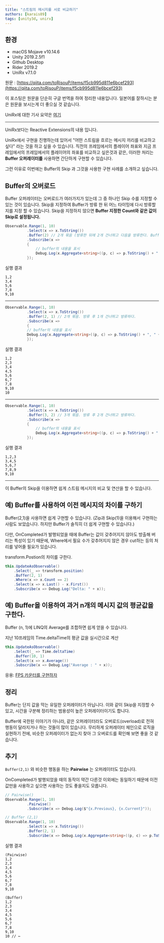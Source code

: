 ```yaml
---
title: "스트림의 메시지를 서로 비교하기"
authors: [karais89]
tags: [unity3d, unirx]
---
```


## 환경

- macOS Mojave v10.14.6
- Unity 2019.2.5f1
- Github Desktop
- Rider 2019.2
- UniRx v7.1.0

원문 : [https://qiita.com/toRisouP/items/f5cb995d811e6bcef293](https://qiita.com/toRisouP/items/f5cb995d811e6bcef293)

이 포스팅은 원문을 단순히 구글 번역을 하여 정리한 내용입니다. 일본어를 잘하시는 분은 원문을 보시는게 더 좋으실 것 같습니다. 

UniRx에 대한 기사 요약은 [여기](https://qiita.com/toRisouP/items/48b9fa25df64d3c6a392)

---

UniRx보다는 Reactive Extensions의 내용 입니다.

UniRx에서 구현을 진행하는데 있어서 "어떤 스트림을 흐르는 메시지 끼리를 비교하고 싶다" 라는 것을 하고 싶을 수 있습니다. 직전의 프레임에서의 플레이어 좌표와 지금 프레임에서의 프레임에서의 플레이어의 좌표를 비교하고 싶은것과 같은, 이러한 처리는 **Buffer 오퍼레이터를** 사용하면 간단하게 구현할 수 있습니다.

그런 이유로 이번에는 Buffer의 Skip 과 그것을 사용한 구현 사례를 소개하고 싶습니다.

## Buffer의 오버로드

Buffer 오퍼레이터는 오버로드가 여러가지가 있는데 그 중 하나인 Skip 수를 지정할 수 있는 것이 있습니다. Skip을 지정하여 Buffer가 방류 한 뒤 어느 타이밍에 다시 방류할지를 지정 할 수 있습니다. Skip을 지정하지 않으면 **Buffer 지정한 Count와 같은 값이 Skip로 설정됩니다.**

```cs
Observable.Range(1, 10)
          .Select(x => x.ToString())
          .Buffer(2) // 2개 묶음 (방류한 뒤에 2개 건너뛰고 다음을 방류한다. Buffer(2,2)와 동일)
          .Subscribe(x =>
          {
              // buffer의 내용을 표시
              Debug.Log(x.Aggregate<string>((p, c) => p.ToString() + ", " + c.ToString()));
          });
```

실행 결과

    1,2
    3,4
    5,6
    7,8
    9,10

---

```cs
Observable.Range(1, 10)
          .Select(x => x.ToString())
          .Buffer(2, 1) // 2개 묶음. 방류 후 1개 건너뛰고 방류하다.
          .Subscribe(x =>
          {
          // buffer의 내용을 표시
          Debug.Log(x.Aggregate<string>((p, c) => p.ToString() + ", " + c.ToString()));
          });
```

실행 결과

    1,2
    2,3
    3,4
    4,5
    5,6
    6,7
    7,8
    9,10
    10

---

```cs
Observable.Range(1, 10)
          .Select(x => x.ToString())
          .Buffer(3, 2) // 3개 묶음. 방류 후 2개 건너뛰고 방류하다.
          .Subscribe(x =>
          {
              // buffer의 내용을 표시
              Debug.Log(x.Aggregate<string>((p, c) => p.ToString() + ", " + c.ToString()));
          });
```

실행 결과

    1,2,3
    3,4,5
    5,6,7
    7,8,9
    9,10

---

이 Buffer의 Skip을 이용하면 쉽게 스트림 메시지의 비교 및 연산을 할 수 있습니다.

## 예) Buffer를 사용하여 이전 메시지의 차이를 구하기

Buffer(2,1)을 사용하면 쉽게 구현할 수 있습니다. (Zip과 Skip(1)을 이용해서 구현하는 사람도 보았습니다. 하지만 Buffer가 솔직히 더 쉽게 구현할 수 있습니다.)

다만, OnCompleted가 발행되었을 때에 Buffer는 값이 갖추어지지 않아도 방출해 버리는 특성이 있기 때문에, Where에서 필요 수가 갖추어지지 않은 경우 cut하는 등의 처리를 넣어줄 필요가 있습니다.

transform.Postion의 차이를 구한다.

```cs
this.UpdateAsObservable()
    .Select(_ => transform.position)
    .Buffer(2, 1)
    .Where(x => x.Count == 2)
    .Select(x => x.Last() - x.First())
    .Subscribe(x => Debug.Log("Delta: " + x));
```

## 예) Buffer을 이용하여 과거 n개의 메시지 값의 평균값을 구한다.

Buffer (n, 1)에 LINQ의 Average를 조합하면 쉽게 얻을 수 있습니다.

지난 10프레임의 Time.deltaTime의 평균 값을 실시간으로 계산

```cs
this.UpdateAsObservable()
    .Select(_ => Time.deltaTime)
    .Buffer(10, 1)
    .Select(x => x.Average())
    .Subscribe(x => Debug.Log("Average : " + x));
```

응용: [FPS 카운터를 구현하자](https://qiita.com/toRisouP/items/1d0682e7a35cdb04bc38)

## 정리

Buffer는 단지 값을 막는 유일한 오퍼레이터가 아닙니다. 이와 같이 Skip을 지정할 수 있고, 시간을 구분해 정리하는 범용성이 높은 오퍼레이터이기도 합니다.

Buffer에 국한된 이야기가 아니라, 같은 오퍼레이터라도 오버로드(overload)로 전혀 행동이 달라지거나 하는 것들이 많이 있습니다. 무리하게 오퍼레이터 체인으로 로직을 실현하기 전에, 비슷한 오퍼레이터가 없는지 찾아 그 오버로드를 확인해 보면 좋을 것 같습니다.

## 추기

`Buffer(2,1)` 와 비슷한 행동을 하는 **Pairwise** 는 오퍼레이터도 있습니다.

OnCompleted가 발행되었을 때의 동작이 약간 다른것 이외에는 동일하기 때문에 이전 값만을 사용하고 싶으면 사용하는 것도 좋을지도 모릅니다.

```cs
// Pairwise()
Observable.Range(1, 10)
          .Pairwise()
          .Subscribe(x => Debug.Log($"{x.Previous}, {x.Current}"));

// Buffer (2,1)
Observable.Range(1, 10)
          .Select(x => x.ToString())
          .Buffer(2, 1)
          .Subscribe(x => Debug.Log(x.Aggregate<string>((p, c) => p.ToString() + ", " + c.ToString())));
```

실행 결과

    (Pairwise)
    1,2
    2,3
    3,4
    4,5
    5,6
    6,7
    7,8
    9,10
    
    (Buffer)
    1,2
    2,3
    3,4
    4,5
    5,6
    6,7
    7,8
    9,10
    10 // ←